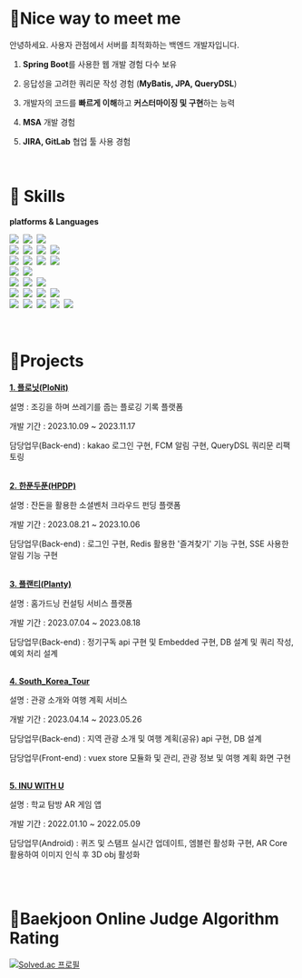 # :pushpin:Nice way to meet me

안녕하세요.
사용자 관점에서 서버를 최적화하는 백엔드 개발자입니다.

1) **Spring Boot**를 사용한 웹 개발 경험 다수 보유

2) 응답성을 고려한 쿼리문 작성 경험 (**MyBatis, JPA, QueryDSL**)

3) 개발자의 코드를 **빠르게 이해**하고 **커스터마이징 및 구현**하는 능력

4) **MSA** 개발 경험

5) **JIRA, GitLab** 협업 툴 사용 경험

<br>

# 💪 Skills
**platforms & Languages**
<p align = "left">
<img src="https://img.shields.io/badge/Java-007396?style=for-the-badge&logo=Java&logoColor=white"/>&nbsp
<img src="https://img.shields.io/badge/Python-3766AB?style=for-the-badge&logo=Python&logoColor=white"/>&nbsp 
<img src="https://img.shields.io/badge/c++-00599C?style=for-the-badge&logo=c%2B%2B&logoColor=white">&nbsp
<br>
<img src="https://img.shields.io/badge/Javascript-ffb13b?style=for-the-badge&logo=javascript&logoColor=white"/>&nbsp 
<img src="https://img.shields.io/badge/bootstrap-7952B3?style=for-the-badge&logo=bootstrap&logoColor=white">&nbsp
<img src="https://img.shields.io/badge/vue.js-4FC08D?style=for-the-badge&logo=vue.js&logoColor=white">&nbsp 
<img src="https://img.shields.io/badge/fastapi-009688?style=for-the-badge&logo=fastapi&logoColor=white">&nbsp 
<br>
<img src="https://img.shields.io/badge/Spring-6DB33F?style=for-the-badge&logo=Spring&logoColor=white"/>&nbsp
<img src="https://img.shields.io/badge/SpringBoot-6DB33F?style=for-the-badge&logo=SpringBoot&logoColor=white"/>&nbsp 
<img src="https://img.shields.io/badge/springsecurity-6DB33F?style=for-the-badge&logo=springsecurity&logoColor=white"/>&nbsp 
<img src="https://img.shields.io/badge/springsecurity-6DB33F?style=for-the-badge&logo=springsecurity&logoColor=white"/>&nbsp 
<br>
<img src="https://img.shields.io/badge/Mysql-4479A1?style=for-the-badge&logo=MySql&logoColor=white"/>&nbsp 
<img src="https://img.shields.io/badge/redis-DC382D?style=for-the-badge&logo=redis&logoColor=white"/>&nbsp 
<br>
<img src="https://img.shields.io/badge/AWS-232F3E?style=for-the-badge&logo=AmazonAWS&logoColor=white"/>&nbsp 
<img src="https://img.shields.io/badge/linux-FCC624?style=for-the-badge&logo=linux&logoColor=black">&nbsp 
<img src="https://img.shields.io/badge/Docker-2496ED?style=for-the-badge&logo=Docker&logoColor=white"/>&nbsp
<br>
<img src="https://img.shields.io/badge/Eclipse-2C2255?style=for-the-badge&logo=Eclipse%20IDE&logoColor=white">&nbsp
<img src="https://img.shields.io/badge/VSCode-007ACC?style=for-the-badge&logo=VisualStudioCode&logoColor=white">&nbsp
<img src="https://img.shields.io/badge/intellijidea-000000?style=for-the-badge&logo=intellijidea&logoColor=white">&nbsp
<img src="https://img.shields.io/badge/postman-FF6C37?style=for-the-badge&logo=postman&logoColor=white">&nbsp
<br>
<img src="https://img.shields.io/badge/github-181717?style=for-the-badge&logo=github&logoColor=white">&nbsp
<img src="https://img.shields.io/badge/gitlab-FC6D26?style=for-the-badge&logo=gitlab&logoColor=white">&nbsp
<img src="https://img.shields.io/badge/git-F05032?style=for-the-badge&logo=git&logoColor=white">&nbsp
<img src="https://img.shields.io/badge/jira-0052CC?style=for-the-badge&logo=jira&logoColor=white">&nbsp
<img src="https://img.shields.io/badge/notion-000000?style=for-the-badge&logo=notion&logoColor=white">&nbsp
</br>
</br>

<br>

# **:scroll:Projects**

**[1. 플로닛(PloNit)](https://github.com/jeonghun98/PloNit)**

설명 : 조깅을 하며 쓰레기를 줍는 플로깅 기록 플랫폼

개발 기간 : 2023.10.09 ~ 2023.11.17

담당업무(Back-end) : kakao 로그인 구현, FCM 알림 구현, QueryDSL 쿼리문 리팩토링 <br><br>


**[2. 한푼두푼(HPDP)](https://github.com/jeonghun98/HPDP)**

설명 : 잔돈을 활용한 소셜벤처 크라우드 펀딩 플랫폼

개발 기간 : 2023.08.21 ~ 2023.10.06

담당업무(Back-end) : 로그인 구현, Redis 활용한 '즐겨찾기' 기능 구현, SSE 사용한 알림 기능 구현 <br><br>

**[3. 플랜티(Planty)](https://github.com/jeonghun98/Planty)**

설명 : 홈가드닝 컨설팅 서비스 플랫폼

개발 기간 : 2023.07.04 ~ 2023.08.18

담당업무(Back-end) : 정기구독 api 구현 및 Embedded 구현, DB 설계 및 쿼리 작성, 예외 처리 설계 <br><br>

**[4. South_Korea_Tour](https://github.com/jeonghun98/South_Korea_Tour)**

설명 : 관광 소개와 여행 계획 서비스

개발 기간 : 2023.04.14 ~ 2023.05.26

담당업무(Back-end) : 지역 관광 소개 및 여행 계획(공유) api 구현, DB 설계

담당업무(Front-end) : vuex store 모듈화 및 관리, 관광 정보 및 여행 계획 화면 구현 <br><br>

**[5. INU WITH U](https://github.com/jeonghun98/INU-WITH-U)**

설명 : 학교 탐방 AR 게임 앱

개발 기간 : 2022.01.10 ~ 2022.05.09

담당업무(Android) : 퀴즈 및 스탬프 실시간 업데이트, 엠블런 활성화 구현, AR Core 활용하여 이미지 인식 후 3D obj 활성화 <br><br>

<br>

# **:dart:Baekjoon Online Judge Algorithm Rating**

[![Solved.ac
프로필](http://mazassumnida.wtf/api/v2/generate_badge?boj=hun7979)](https://solved.ac/hun7979)

<!--
![JeongHun's GitHub stats](https://github-readme-stats.vercel.app/api?username=jeonghun98&theme=great-gatsby&show_icons=true) -->

<!--
**jeonghun98/jeonghun98** is a ✨ _special_ ✨ repository because its `README.md` (this file) appears on your GitHub profile.

Here are some ideas to get you started:
- 🔭 I’m currently working on ...
- 🌱 I’m currently learning ...
- 👯 I’m looking to collaborate on ...
- 🤔 I’m looking for help with ...
- 💬 Ask me about ...
- 📫 How to reach me: ...
- 😄 Pronouns: ...
- ⚡ Fun fact: ...
-->
